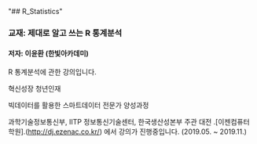"## R_Statistics" 

### 교재: 제대로 알고 쓰는 R 통계분석
#### 저자: 이윤환 (한빛아카데미)

R 통계분석에 관한 강의입니다.

혁신성장 청년인재

빅데이터를 활용한 스마트데이터 전문가 양성과정

과학기술정보통신부, IITP 정보통신기술센터, 한국생산성본부 주관 
대전 .[이젠컴퓨터학원].(http://dj.ezenac.co.kr/) 에서 강의가 진행중입니다. (2019.05. ~ 2019.11.)
